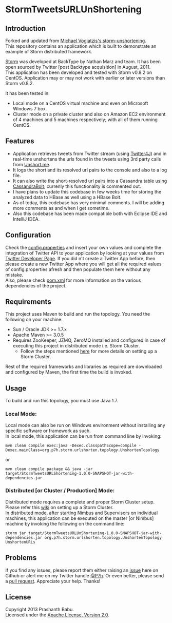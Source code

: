 # StormTweetsURLUnShortening

## Introduction
Forked and updated from [Michael Vogiatzis's storm-unshortening](https://github.com/mvogiatzis/storm-unshortening).<br>
This repository contains an application which is built to demonstrate an example of Storm distributed framework.

[Storm](http://storm-project.net) was developed at BackType by Nathan Marz and team. It has been open sourced by Twitter [post Backtype acquisition] in August, 2011.<br>
This application has been developed and tested with Storm v0.8.2 on CentOS. Application may or may not work with earlier or later versions than Storm v0.8.2.<br>

It has been tested in:

* Local mode on a CentOS virtual machine and even on Microsoft Windows 7 box.
* Cluster mode on a private cluster and also on Amazon EC2 environment of 4 machines and 5 machines respectively; with all of them running CentOS.

## Features
* Application retrieves tweets from Twitter stream (using [Twitter4J](http://twitter4j.org)) and in real-time unshortens the urls found in the tweets using 3rd party calls from [Unshort.me](http://unshort.me).<br>
* It logs the short and its resolved url pairs to the console and also to a log file.<br>
* It can also write the short-resolved url pairs into a Cassandra table using [CassandraBolt](src/main/java/org/p7h/storm/urlshorten/bolts/CassandraBolt.java); currenly this functionality is commented out.<br>
* I have plans to update this codebase in few weeks time for storing the analyzed data to HBase as well using a HBase Bolt.
* As of today, this codebase has very minimal comments. I will be adding more comments as and when I get sometime.
* Also this codebase has been made compatible both with Eclipse IDE and IntelliJ IDEA.

## Configuration
Check the [config.properties](src/main/resources/config.properties) and insert your own values and complete the integration of Twitter API to your application by looking at your values from [Twitter Developer Page](https://dev.twitter.com/apps). If you did n't create a Twitter App before, then please create a new Twitter App where you will get all the required values of config.properties afresh and then populate them here without any mistake.<br>
Also, please check [pom.xml](pom.xml) for more information on the various dependencies of the project.<br>

## Requirements
This project uses Maven to build and run the topology.
You need the following on your machine:
* Sun / Oracle JDK >= 1.7.x
* Apache Maven >= 3.0.5
* Requires ZooKeeper, JZMQ, ZeroMQ installed and configured in case of executing this project in distributed mode i.e. Storm Cluster.<br>
	- Follow the steps mentioned [here](https://github.com/nathanmarz/storm/wiki/Setting-up-a-Storm-cluster) for more details on setting up a Storm Cluster.<br>

Rest of the required frameworks and libraries as required are downloaded and configured by Maven, the first time the build is invoked.

## Usage
To build and run this topology, you must use Java 1.7.

### Local Mode:
Local mode can also be run on Windows environment without installing any specific software or framework as such.<br>
In local mode, this application can be run from command line by invoking:<br>

    mvn clean compile exec:java -Dexec.classpathScope=compile -Dexec.mainClass=org.p7h.storm.urlshorten.topology.UnshortenTopology

or

    mvn clean compile package && java -jar target/StormTweetsURLShortening-1.0.0-SNAPSHOT-jar-with-dependencies.jar
	
### Distributed [or Cluster / Production] Mode:
Distributed mode requires a complete and proper Storm Cluster setup. Please refer this [wiki](https://github.com/nathanmarz/storm/wiki/Setting-up-a-Storm-cluster) on setting up a Storm Cluster.<br>
In distributed mode, after starting Nimbus and Supervisors on individual machines, this application can be executed on the master [or Nimbus] machine by invoking the following on the command line:

    storm jar target/StormTweetsURLUnShortening-1.0.0-SNAPSHOT-jar-with-dependencies.jar org.p7h.storm.urlshorten.topology.UnshortenTopology UnshortenURLs

## Problems
If you find any issues, please report them either raising an [issue](https://github.com/P7h/StormTweetsURLUnShortening/issues) here on Github or alert me on my Twitter handle [@P7h](http://twitter.com/P7h). Or even better, please send a [pull request](https://github.com/P7h/StormTweetsURLUnShortening/pulls).
Appreciate your help. Thanks!

## License
Copyright 2013 Prashanth Babu.<br>
Licensed under the [Apache License, Version 2.0](http://www.apache.org/licenses/LICENSE-2.0).